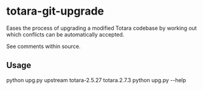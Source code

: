 # totara-git-upgrade
Eases the process of upgrading a modified Totara codebase by working out which conflicts can be automatically accepted.

See comments within source.

## Usage
python upg.py upstream totara-2.5.27 totara.2.7.3
python upg.py --help
